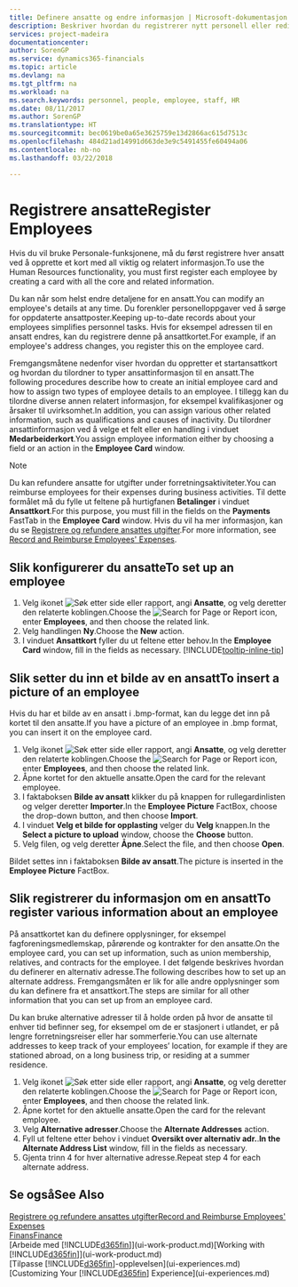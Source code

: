 ```yaml
---
title: Definere ansatte og endre informasjon | Microsoft-dokumentasjon
description: Beskriver hvordan du registrerer nytt personell eller redigerer informasjon om eksisterende ansatte.
services: project-madeira
documentationcenter: 
author: SorenGP
ms.service: dynamics365-financials
ms.topic: article
ms.devlang: na
ms.tgt_pltfrm: na
ms.workload: na
ms.search.keywords: personnel, people, employee, staff, HR
ms.date: 08/11/2017
ms.author: SorenGP
ms.translationtype: HT
ms.sourcegitcommit: bec0619be0a65e3625759e13d2866ac615d7513c
ms.openlocfilehash: 484d21ad14991d663de3e9c5491455fe60494a06
ms.contentlocale: nb-no
ms.lasthandoff: 03/22/2018

---
```

# <a name="register-employees"></a><span data-ttu-id="a9c70-103">Registrere ansatte</span><span class="sxs-lookup"><span data-stu-id="a9c70-103">Register Employees</span></span>
<span data-ttu-id="a9c70-104">Hvis du vil bruke Personale-funksjonene, må du først registrere hver ansatt ved å opprette et kort med all viktig og relatert informasjon.</span><span class="sxs-lookup"><span data-stu-id="a9c70-104">To use the Human Resources functionality, you must first register each employee by creating a card with all the core and related information.</span></span>

<span data-ttu-id="a9c70-105">Du kan når som helst endre detaljene for en ansatt.</span><span class="sxs-lookup"><span data-stu-id="a9c70-105">You can modify an employee's details at any time.</span></span> <span data-ttu-id="a9c70-106">Du forenkler personelloppgaver ved å sørge for oppdaterte ansattposter.</span><span class="sxs-lookup"><span data-stu-id="a9c70-106">Keeping up-to-date records about your employees simplifies personnel tasks.</span></span> <span data-ttu-id="a9c70-107">Hvis for eksempel adressen til en ansatt endres, kan du registrere denne på ansattkortet.</span><span class="sxs-lookup"><span data-stu-id="a9c70-107">For example, if an employee's address changes, you register this on the employee card.</span></span>

<span data-ttu-id="a9c70-108">Fremgangsmåtene nedenfor viser hvordan du oppretter et startansattkort og hvordan du tilordner to typer ansattinformasjon til en ansatt.</span><span class="sxs-lookup"><span data-stu-id="a9c70-108">The following procedures describe how to create an initial employee card and how to assign two types of employee details to an employee.</span></span> <span data-ttu-id="a9c70-109">I tillegg kan du tilordne diverse annen relatert informasjon, for eksempel kvalifikasjoner og årsaker til uvirksomhet.</span><span class="sxs-lookup"><span data-stu-id="a9c70-109">In addition, you can assign various other related information, such as qualifications and causes of inactivity.</span></span> <span data-ttu-id="a9c70-110">Du tilordner ansattinformasjon ved å velge et felt eller en handling i vinduet **Medarbeiderkort**.</span><span class="sxs-lookup"><span data-stu-id="a9c70-110">You assign employee information either by choosing a field or an action in the **Employee Card** window.</span></span>

> [!NOTE]  
> <span data-ttu-id="a9c70-111">Du kan refundere ansatte for utgifter under forretningsaktiviteter.</span><span class="sxs-lookup"><span data-stu-id="a9c70-111">You can reimburse employees for their expenses during business activities.</span></span> <span data-ttu-id="a9c70-112">Til dette formålet må du fylle ut feltene på hurtigfanen **Betalinger** i vinduet **Ansattkort**.</span><span class="sxs-lookup"><span data-stu-id="a9c70-112">For this purpose, you must fill in the fields on the **Payments** FastTab in the **Employee Card** window.</span></span> <span data-ttu-id="a9c70-113">Hvis du vil ha mer informasjon, kan du se [Registrere og refundere ansattes utgifter](finance-how-record-reimburse-employee-expenses.md).</span><span class="sxs-lookup"><span data-stu-id="a9c70-113">For more information, see [Record and Reimburse Employees' Expenses](finance-how-record-reimburse-employee-expenses.md).</span></span>

## <a name="to-set-up-an-employee"></a><span data-ttu-id="a9c70-114">Slik konfigurerer du ansatte</span><span class="sxs-lookup"><span data-stu-id="a9c70-114">To set up an employee</span></span>
1. <span data-ttu-id="a9c70-115">Velg ikonet ![Søk etter side eller rapport](media/ui-search/search_small.png "Søk etter side eller rapport"), angi **Ansatte**, og velg deretter den relaterte koblingen.</span><span class="sxs-lookup"><span data-stu-id="a9c70-115">Choose the ![Search for Page or Report](media/ui-search/search_small.png "Search for Page or Report icon") icon, enter **Employees**, and then choose the related link.</span></span>
2. <span data-ttu-id="a9c70-116">Velg handlingen **Ny**.</span><span class="sxs-lookup"><span data-stu-id="a9c70-116">Choose the **New** action.</span></span>
3. <span data-ttu-id="a9c70-117">I vinduet **Ansattkort** fyller du ut feltene etter behov.</span><span class="sxs-lookup"><span data-stu-id="a9c70-117">In the **Employee Card** window, fill in the fields as necessary.</span></span> [!INCLUDE[tooltip-inline-tip](includes/tooltip-inline-tip_md.md)]

## <a name="to-insert-a-picture-of-an-employee"></a><span data-ttu-id="a9c70-118">Slik setter du inn et bilde av en ansatt</span><span class="sxs-lookup"><span data-stu-id="a9c70-118">To insert a picture of an employee</span></span>
<span data-ttu-id="a9c70-119">Hvis du har et bilde av en ansatt i .bmp-format, kan du legge det inn på kortet til den ansatte.</span><span class="sxs-lookup"><span data-stu-id="a9c70-119">If you have a picture of an employee in .bmp format, you can insert it on the employee card.</span></span>

1. <span data-ttu-id="a9c70-120">Velg ikonet ![Søk etter side eller rapport](media/ui-search/search_small.png "Søk etter side eller rapport"), angi **Ansatte**, og velg deretter den relaterte koblingen.</span><span class="sxs-lookup"><span data-stu-id="a9c70-120">Choose the ![Search for Page or Report](media/ui-search/search_small.png "Search for Page or Report icon") icon, enter **Employees**, and then choose the related link.</span></span>
2. <span data-ttu-id="a9c70-121">Åpne kortet for den aktuelle ansatte.</span><span class="sxs-lookup"><span data-stu-id="a9c70-121">Open the card for the relevant employee.</span></span>
3. <span data-ttu-id="a9c70-122">I faktaboksen **Bilde av ansatt** klikker du på knappen for rullegardinlisten og velger deretter **Importer**.</span><span class="sxs-lookup"><span data-stu-id="a9c70-122">In the **Employee Picture** FactBox, choose the drop-down button, and then choose **Import**.</span></span>
4. <span data-ttu-id="a9c70-123">I vinduet **Velg et bilde for opplasting** velger du **Velg** knappen.</span><span class="sxs-lookup"><span data-stu-id="a9c70-123">In the **Select a picture to upload** window, choose the **Choose** button.</span></span>
5. <span data-ttu-id="a9c70-124">Velg filen, og velg deretter **Åpne**.</span><span class="sxs-lookup"><span data-stu-id="a9c70-124">Select the file, and then choose **Open**.</span></span>

<span data-ttu-id="a9c70-125">Bildet settes inn i faktaboksen **Bilde av ansatt**.</span><span class="sxs-lookup"><span data-stu-id="a9c70-125">The picture is inserted in the **Employee Picture** FactBox.</span></span>

## <a name="to-register-various-information-about-an-employee"></a><span data-ttu-id="a9c70-126">Slik registrerer du informasjon om en ansatt</span><span class="sxs-lookup"><span data-stu-id="a9c70-126">To register various information about an employee</span></span>
<span data-ttu-id="a9c70-127">På ansattkortet kan du definere opplysninger, for eksempel fagforeningsmedlemskap, pårørende og kontrakter for den ansatte.</span><span class="sxs-lookup"><span data-stu-id="a9c70-127">On the employee card, you can set up information, such as union membership, relatives, and contracts for the employee.</span></span> <span data-ttu-id="a9c70-128">I det følgende beskrives hvordan du definerer en alternativ adresse.</span><span class="sxs-lookup"><span data-stu-id="a9c70-128">The following describes how to set up an alternate address.</span></span> <span data-ttu-id="a9c70-129">Fremgangsmåten er lik for alle andre opplysninger som du kan definere fra et ansattkort.</span><span class="sxs-lookup"><span data-stu-id="a9c70-129">The steps are similar for all other information that you can set up from an employee card.</span></span>

<span data-ttu-id="a9c70-130">Du kan bruke alternative adresser til å holde orden på hvor de ansatte til enhver tid befinner seg, for eksempel om de er stasjonert i utlandet, er på lengre forretningsreiser eller har sommerferie.</span><span class="sxs-lookup"><span data-stu-id="a9c70-130">You can use alternate addresses to keep track of your employees’ location, for example if they are stationed abroad, on a long business trip, or residing at a summer residence.</span></span>

1. <span data-ttu-id="a9c70-131">Velg ikonet ![Søk etter side eller rapport](media/ui-search/search_small.png "Søk etter side eller rapport"), angi **Ansatte**, og velg deretter den relaterte koblingen.</span><span class="sxs-lookup"><span data-stu-id="a9c70-131">Choose the ![Search for Page or Report](media/ui-search/search_small.png "Search for Page or Report icon") icon, enter **Employees**, and then choose the related link.</span></span>
2. <span data-ttu-id="a9c70-132">Åpne kortet for den aktuelle ansatte.</span><span class="sxs-lookup"><span data-stu-id="a9c70-132">Open the card for the relevant employee.</span></span>
3. <span data-ttu-id="a9c70-133">Velg **Alternative adresser**.</span><span class="sxs-lookup"><span data-stu-id="a9c70-133">Choose the **Alternate Addresses** action.</span></span>
4. <span data-ttu-id="a9c70-134">Fyll ut feltene etter behov i vinduet **Oversikt over alternativ adr.**.</span><span class="sxs-lookup"><span data-stu-id="a9c70-134">**In the Alternate Address List** window, fill in the fields as necessary.</span></span>
5. <span data-ttu-id="a9c70-135">Gjenta trinn 4 for hver alternative adresse.</span><span class="sxs-lookup"><span data-stu-id="a9c70-135">Repeat step 4 for each alternate address.</span></span>

## <a name="see-also"></a><span data-ttu-id="a9c70-136">Se også</span><span class="sxs-lookup"><span data-stu-id="a9c70-136">See Also</span></span>
[<span data-ttu-id="a9c70-137">Registrere og refundere ansattes utgifter</span><span class="sxs-lookup"><span data-stu-id="a9c70-137">Record and Reimburse Employees' Expenses</span></span>](finance-how-record-reimburse-employee-expenses.md)  
[<span data-ttu-id="a9c70-138">Finans</span><span class="sxs-lookup"><span data-stu-id="a9c70-138">Finance</span></span>](finance.md)  
<span data-ttu-id="a9c70-139">[Arbeide med [!INCLUDE[d365fin](includes/d365fin_md.md)]](ui-work-product.md)</span><span class="sxs-lookup"><span data-stu-id="a9c70-139">[Working with [!INCLUDE[d365fin](includes/d365fin_md.md)]](ui-work-product.md)</span></span>  
<span data-ttu-id="a9c70-140">[Tilpasse [!INCLUDE[d365fin](includes/d365fin_md.md)]-opplevelsen](ui-experiences.md)</span><span class="sxs-lookup"><span data-stu-id="a9c70-140">[Customizing Your [!INCLUDE[d365fin](includes/d365fin_md.md)] Experience](ui-experiences.md)</span></span>

